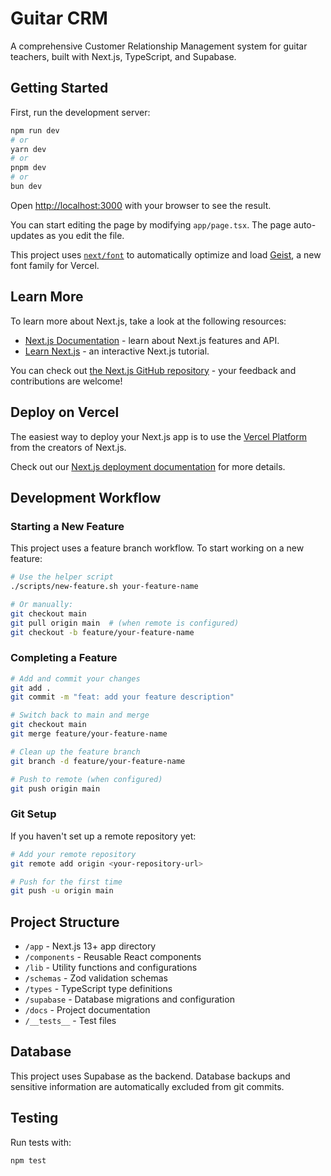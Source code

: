 # Guitar CRM

A comprehensive Customer Relationship Management system for guitar teachers, built with Next.js, TypeScript, and Supabase.

## Getting Started

First, run the development server:

```bash
npm run dev
# or
yarn dev
# or
pnpm dev
# or
bun dev
```

Open [http://localhost:3000](http://localhost:3000) with your browser to see the result.

You can start editing the page by modifying `app/page.tsx`. The page auto-updates as you edit the file.

This project uses [`next/font`](https://nextjs.org/docs/app/building-your-application/optimizing/fonts) to automatically optimize and load [Geist](https://vercel.com/font), a new font family for Vercel.

## Learn More

To learn more about Next.js, take a look at the following resources:

- [Next.js Documentation](https://nextjs.org/docs) - learn about Next.js features and API.
- [Learn Next.js](https://nextjs.org/learn) - an interactive Next.js tutorial.

You can check out [the Next.js GitHub repository](https://github.com/vercel/next.js) - your feedback and contributions are welcome!

## Deploy on Vercel

The easiest way to deploy your Next.js app is to use the [Vercel Platform](https://vercel.com/new?utm_medium=default-template&filter=next.js&utm_source=create-next-app&utm_campaign=create-next-app-readme) from the creators of Next.js.

Check out our [Next.js deployment documentation](https://nextjs.org/docs/app/building-your-application/deploying) for more details.

## Development Workflow

### Starting a New Feature

This project uses a feature branch workflow. To start working on a new feature:

```bash
# Use the helper script
./scripts/new-feature.sh your-feature-name

# Or manually:
git checkout main
git pull origin main  # (when remote is configured)
git checkout -b feature/your-feature-name
```

### Completing a Feature

```bash
# Add and commit your changes
git add .
git commit -m "feat: add your feature description"

# Switch back to main and merge
git checkout main
git merge feature/your-feature-name

# Clean up the feature branch
git branch -d feature/your-feature-name

# Push to remote (when configured)
git push origin main
```

### Git Setup

If you haven't set up a remote repository yet:

```bash
# Add your remote repository
git remote add origin <your-repository-url>

# Push for the first time
git push -u origin main
```

## Project Structure

- `/app` - Next.js 13+ app directory
- `/components` - Reusable React components
- `/lib` - Utility functions and configurations
- `/schemas` - Zod validation schemas
- `/types` - TypeScript type definitions
- `/supabase` - Database migrations and configuration
- `/docs` - Project documentation
- `/__tests__` - Test files

## Database

This project uses Supabase as the backend. Database backups and sensitive information are automatically excluded from git commits.

## Testing

Run tests with:

```bash
npm test
```
